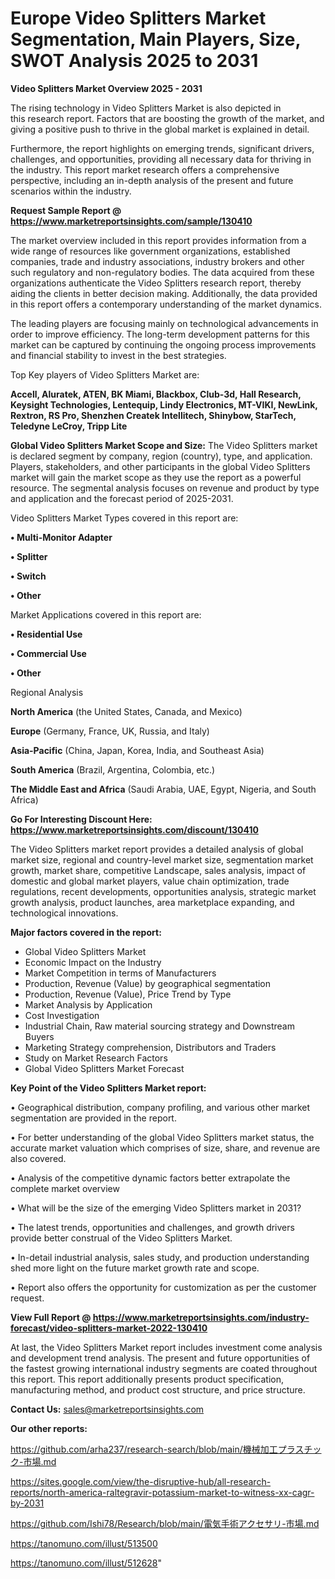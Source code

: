 # Europe Video Splitters Market Segmentation, Main Players, Size, SWOT Analysis 2025 to 2031

<Strong> Video Splitters Market Overview 2025 - 2031</strong>

The rising technology in Video Splitters Market is also depicted in this research report. Factors that are boosting the growth of the market, and giving a positive push to thrive in the global market is explained in detail.

Furthermore, the report highlights on emerging trends, significant drivers, challenges, and opportunities, providing all necessary data for thriving in the industry. This report market research offers a comprehensive perspective, including an in-depth analysis of the present and future scenarios within the industry.

<strong>Request Sample Report @ <a href=https://www.marketreportsinsights.com/sample/130410>https://www.marketreportsinsights.com/sample/130410</a></strong>

The market overview included in this report provides information from a wide range of resources like government organizations, established companies, trade and industry associations, industry brokers and other such regulatory and non-regulatory bodies. The data acquired from these organizations authenticate the Video Splitters research report, thereby aiding the clients in better decision making. Additionally, the data provided in this report offers a contemporary understanding of the market dynamics.

The leading players are focusing mainly on technological advancements in order to improve efficiency. The long-term development patterns for this market can be captured by continuing the ongoing process improvements and financial stability to invest in the best strategies.

Top Key players of Video Splitters Market are:

<strong>Accell, Aluratek, ATEN, BK Miami, Blackbox, Club-3d, Hall Research, Keysight Technologies, Lentequip, Lindy Electronics, MT-VIKI, NewLink, Rextron, RS Pro, Shenzhen Createk Intellitech, Shinybow, StarTech, Teledyne LeCroy, Tripp Lite</strong>

<strong><b>Global Video Splitters Market Scope and Size:</b></strong>
The Video Splitters market is declared segment by company, region (country), type, and application. Players, stakeholders, and other participants in the global Video Splitters market will gain the market scope as they use the report as a powerful resource. The segmental analysis focuses on revenue and product by type and application and the forecast period of 2025-2031.

Video Splitters Market Types covered in this report are:

<strong>• Multi-Monitor Adapter

• Splitter

• Switch

• Other</strong>

Market Applications covered in this report are:

<strong>• Residential Use

• Commercial Use

• Other</strong> 

Regional Analysis

<strong>North America</strong> (the United States, Canada, and Mexico)

<strong>Europe</strong> (Germany, France, UK, Russia, and Italy)

<strong>Asia-Pacific</strong> (China, Japan, Korea, India, and Southeast Asia)

<strong>South America</strong> (Brazil, Argentina, Colombia, etc.)

<strong>The Middle East and Africa</strong> (Saudi Arabia, UAE, Egypt, Nigeria, and South Africa)

<strong>Go For Interesting Discount Here: <a href=https://www.marketreportsinsights.com/discount/130410>https://www.marketreportsinsights.com/discount/130410</a></strong>

The Video Splitters market report provides a detailed analysis of global market size, regional and country-level market size, segmentation market growth, market share, competitive Landscape, sales analysis, impact of domestic and global market players, value chain optimization, trade regulations, recent developments, opportunities analysis, strategic market growth analysis, product launches, area marketplace expanding, and technological innovations.

<strong><b>Major factors covered in the report:</b></strong>
<ul>
  <li>Global Video Splitters Market </li>
  <li>Economic Impact on the Industry</li>
  <li>Market Competition in terms of Manufacturers</li>
  <li>Production, Revenue (Value) by geographical segmentation</li>
  <li>Production, Revenue (Value), Price Trend by Type</li>
  <li>Market Analysis by Application</li>
  <li>Cost Investigation</li>
  <li>Industrial Chain, Raw material sourcing strategy and Downstream Buyers</li>
  <li>Marketing Strategy comprehension, Distributors and Traders</li>
  <li>Study on Market Research Factors</li>
  <li>Global Video Splitters Market Forecast</li>
</ul>

<strong><b>Key Point of the Video Splitters Market report:</b></strong>

• Geographical distribution, company profiling, and various other market segmentation are provided in the report.

• For better understanding of the global Video Splitters market status, the accurate market valuation which comprises of size, share, and revenue are also covered.

• Analysis of the competitive dynamic factors better extrapolate the complete market overview

• What will be the size of the emerging Video Splitters market in 2031?

• The latest trends, opportunities and challenges, and growth drivers provide better construal of the Video Splitters Market.

• In-detail industrial analysis, sales study, and production understanding shed more light on the future market growth rate and scope.

• Report also offers the opportunity for customization as per the customer request.

<strong><b>View Full Report @ <a href=https://www.marketreportsinsights.com/industry-forecast/video-splitters-market-2022-130410>https://www.marketreportsinsights.com/industry-forecast/video-splitters-market-2022-130410</a></b></strong>


At last, the Video Splitters Market report includes investment come analysis and development trend analysis. The present and future opportunities of the fastest growing international industry segments are coated throughout this report. This report additionally presents product specification, manufacturing method, and product cost structure, and price structure.

<strong>Contact Us:</strong>
sales@marketreportsinsights.com

<strong>Our other reports:</strong>

<a href=https://github.com/arha237/research-search/blob/main/機械加工プラスチック-市場.md>https://github.com/arha237/research-search/blob/main/機械加工プラスチック-市場.md</a>

<a href=https://sites.google.com/view/the-disruptive-hub/all-research-reports/north-america-raltegravir-potassium-market-to-witness-xx-cagr-by-2031>https://sites.google.com/view/the-disruptive-hub/all-research-reports/north-america-raltegravir-potassium-market-to-witness-xx-cagr-by-2031</a>

<a href=https://github.com/Ishi78/Research/blob/main/電気手術アクセサリ-市場.md>https://github.com/Ishi78/Research/blob/main/電気手術アクセサリ-市場.md</a>

<a href=https://tanomuno.com/illust/513500>https://tanomuno.com/illust/513500</a>

<a href=https://tanomuno.com/illust/512628>https://tanomuno.com/illust/512628</a>"
